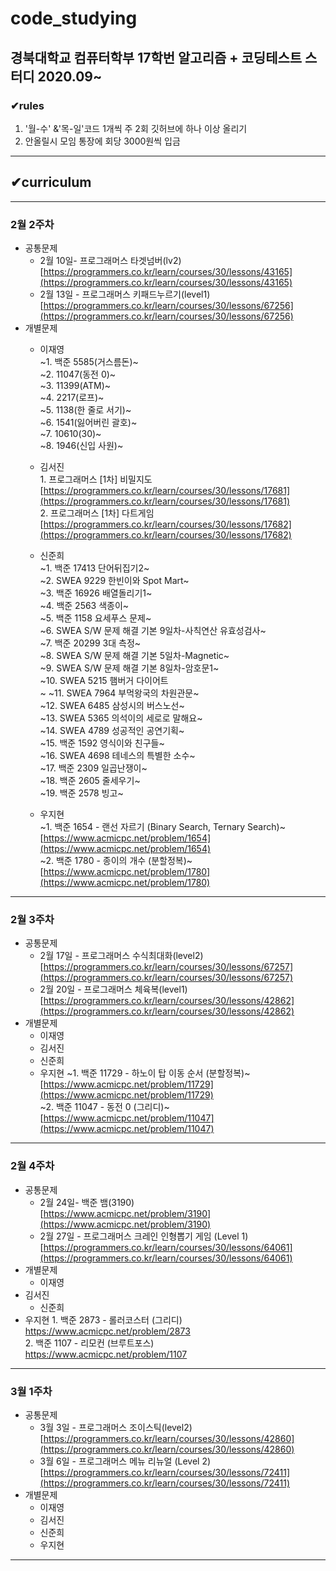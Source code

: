 # code_studying
## 경북대학교 컴퓨터학부 17학번 알고리즘 + 코딩테스트 스터디 2020.09~
### ✔rules
  1. '월-수' &'목-일'코드 1개씩 주 2회 깃허브에 하나 이상 올리기
  2. 안올릴시 모임 통장에 회당 3000원씩 입금
---
## ✔curriculum

---

### 2월 2주차

- 공통문제
    - 2월 10일- 프로그래머스 타겟넘버(lv2)  [https://programmers.co.kr/learn/courses/30/lessons/43165](https://programmers.co.kr/learn/courses/30/lessons/43165)
    - 2월 13일 - 프로그래머스 키패드누르기(level1)  [https://programmers.co.kr/learn/courses/30/lessons/67256](https://programmers.co.kr/learn/courses/30/lessons/67256)
- 개별문제
    - 이재영<br>
      ~1. 백준 5585(거스름돈)~<br>
      ~2. 11047(동전 0)~<br>
      ~3. 11399(ATM)~<br>
      ~4. 2217(로프)~<br>
      ~5. 1138(한 줄로 서기)~<br>
      ~6. 1541(잃어버린 괄호)~<br>
      ~7. 10610(30)~<br>
      ~8. 1946(신입 사원)~<br>
    - 김서진   
      1\. 프로그래머스 [1차] 비밀지도      
      [https://programmers.co.kr/learn/courses/30/lessons/17681](https://programmers.co.kr/learn/courses/30/lessons/17681)   
      2\. 프로그래머스 [1차] 다트게임   
      [https://programmers.co.kr/learn/courses/30/lessons/17682](https://programmers.co.kr/learn/courses/30/lessons/17682)
    - 신준희<br>
      ~1. 백준 17413 단어뒤집기2~<br>
      ~2. SWEA 9229 한빈이와 Spot Mart~<br>
      ~3. 백준 16926 배열돌리기1~<br>
      ~4. 백준 2563 색종이~<br>
      ~5. 백준 1158 요세푸스 문제~<br>
      ~6. SWEA S/W 문제 해결 기본 9일차-사칙연산 유효성검사~<br>
      ~7. 백준 20299 3대 측정~<br>
      ~8. SWEA S/W 문제 해결 기본 5일차-Magnetic~<br>
      ~9. SWEA S/W 문제 해결 기본 8일차-암호문1~<br>
      ~10. SWEA 5215 햄버거 다이어트<br>~
      ~11. SWEA 7964 부먹왕국의 차원관문~<br>
      ~12. SWEA 6485 삼성시의 버스노선~<br>
      ~13. SWEA 5365 의석이의 세로로 말해요~<br>
      ~14. SWEA 4789 성공적인 공연기획~<br>
      ~15. 백준 1592 영식이와 친구들~<br>
      ~16. SWEA 4698 테네스의 특별한 소수~<br>
      ~17. 백준 2309 일곱난쟁이~<br>
      ~18. 백준 2605 줄세우기~<br>
      ~19. 백준 2578 빙고~<br>
      
    - 우지현   
      ~1\. 백준 1654 - 랜선 자르기 (Binary Search, Ternary Search)~   
      [https://www.acmicpc.net/problem/1654](https://www.acmicpc.net/problem/1654)   
      ~2\. 백준 1780 - 종이의 개수 (분할정복)~  
      [https://www.acmicpc.net/problem/1780](https://www.acmicpc.net/problem/1780)

---

### 2월 3주차

- 공통문제
    - 2월 17일 - 프로그래머스 수식최대화(level2)   [https://programmers.co.kr/learn/courses/30/lessons/67257](https://programmers.co.kr/learn/courses/30/lessons/67257)
    - 2월 20일 - 프로그래머스 체육복(level1)   [https://programmers.co.kr/learn/courses/30/lessons/42862](https://programmers.co.kr/learn/courses/30/lessons/42862)
- 개별문제
    - 이재영
    - 김서진
    - 신준희
    - 우지현
      ~1\. 백준 11729 - 하노이 탑 이동 순서 (분할정복)~  
      [https://www.acmicpc.net/problem/11729](https://www.acmicpc.net/problem/11729)   
      ~2\. 백준 11047 - 동전 0 (그리디)~  
      [https://www.acmicpc.net/problem/11047](https://www.acmicpc.net/problem/11047)

---

### 2월 4주차

- 공통문제
    - 2월 24일- 백준 뱀(3190)   
    [https://www.acmicpc.net/problem/3190](https://www.acmicpc.net/problem/3190)
    - 2월 27일 - 프로그래머스 크레인 인형뽑기 게임 (Level 1)  [https://programmers.co.kr/learn/courses/30/lessons/64061](https://programmers.co.kr/learn/courses/30/lessons/64061)
- 개별문제
    - 이재영
- 김서진
    - 신준희
- 우지현
    1\. 백준 2873 - 롤러코스터 (그리디)  
  https://www.acmicpc.net/problem/2873   
      2\. 백준 1107 - 리모컨 (브루트포스)  
  https://www.acmicpc.net/problem/1107

---

### 3월 1주차

- 공통문제
    - 3월 3일 - 프로그래머스 조이스틱(level2)  [https://programmers.co.kr/learn/courses/30/lessons/42860](https://programmers.co.kr/learn/courses/30/lessons/42860)
    - 3월 6일 - 프로그래머스 메뉴 리뉴얼 (Level 2) [https://programmers.co.kr/learn/courses/30/lessons/72411](https://programmers.co.kr/learn/courses/30/lessons/72411)
- 개별문제
    - 이재영
    - 김서진
    - 신준희
    - 우지현

---
